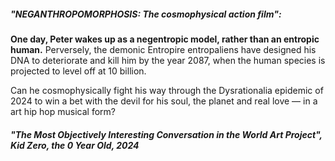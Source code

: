 



##### "NEGANTHROPOMORPHOSIS: The cosmophysical action film":
**One day, Peter wakes up as a negentropic model, rather than an entropic human.** Perversely, the demonic Entropire entropaliens have designed his DNA to deteriorate and kill him by the year 2087, when the human species is projected to level off at 10 billion.  

Can he cosmophysically fight his way through the Dysrationalia epidemic of 2024 to win a bet with the devil for his soul, the planet and real love — in a art hip hop musical form?










##### "The Most Objectively Interesting Conversation in the World Art Project", Kid Zero, the 0 Year Old, 2024
















